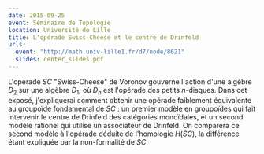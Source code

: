 ```yaml
---
date: 2015-09-25
event: Séminaire de Topologie
location: Université de Lille
title: L'opérade Swiss-Cheese et le centre de Drinfeld
urls:
  event: "http://math.univ-lille1.fr/d7/node/8621"
  slides: center_slides.pdf
---
```


L'opérade $SC$ "Swiss-Cheese" de Voronov gouverne l'action d'une algèbre $D_2$ sur une algèbre $D_1$, où $D_n$ est l'opérade des petits $n$-disques. Dans cet exposé, j'expliquerai comment obtenir une opérade faiblement équivalente au groupoïde fondamental de $SC$ : un premier modèle en groupoïdes qui fait intervenir le centre de Drinfeld des catégories monoïdales, et un second modèle rationel qui utilise un associateur de Drinfeld. On comparera ce second modèle à l'opérade déduite de l'homologie $H(SC)$, la différence étant expliquée par la non-formalité de $SC$.
